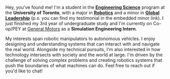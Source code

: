 Hey, you've found me! I'm a student in the [**Engineering Science**](https://engsci.utoronto.ca/program/what-is-engsci/) program at the **University of Toronto**, with a major in [**Robotics**](https://engsci.utoronto.ca/program/majors/robotics-engineering/) and a minor in [**Global Leadership**](https://undergrad.engineering.utoronto.ca/academics-registration/engineering-minors-certificates/global-leadership-minor/) (p.s. you can find my testimonial in the embedded minor link). I just finished my 3rd year of undergraduate study and I'm currently on Co-op/PEY at [General Motors](https://www.gm.ca/en/home.html) as a **Simulation Engineering Intern**.  

My interests span robotic manipulators to autonomous vehicles. I enjoy designing and understanding systems that can interact with and navigate the real world. Alongside my technical pursuits, I'm also interested in how technology intersects with society and the world at large. I'm driven by the challenge of solving complex problems and creating robotics systems that push the boundaries of what machines can do. Feel free to reach out if you'd like to chat!